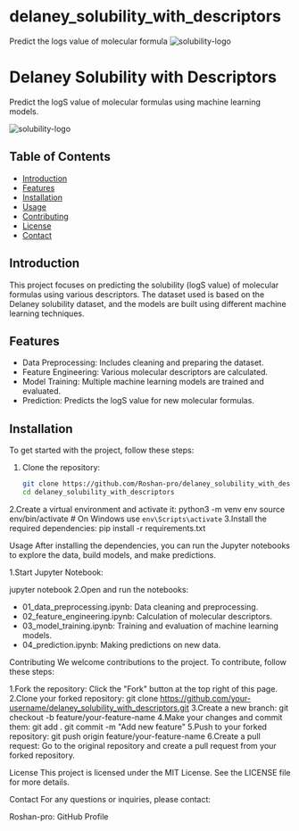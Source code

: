 # delaney_solubility_with_descriptors
Predict the logs value of molecular formula 
![solubility-logo](https://github.com/user-attachments/assets/1eeb8670-bd01-47c9-899c-9ecb71cea7a3)
# Delaney Solubility with Descriptors

Predict the logS value of molecular formulas using machine learning models.

![solubility-logo](https://github.com/user-attachments/assets/1eeb8670-bd01-47c9-899c-9ecb71cea7a3)

## Table of Contents
- [Introduction](#introduction)
- [Features](#features)
- [Installation](#installation)
- [Usage](#usage)
- [Contributing](#contributing)
- [License](#license)
- [Contact](#contact)

## Introduction
This project focuses on predicting the solubility (logS value) of molecular formulas using various descriptors. The dataset used is based on the Delaney solubility dataset, and the models are built using different machine learning techniques.

## Features
- Data Preprocessing: Includes cleaning and preparing the dataset.
- Feature Engineering: Various molecular descriptors are calculated.
- Model Training: Multiple machine learning models are trained and evaluated.
- Prediction: Predicts the logS value for new molecular formulas.

## Installation
To get started with the project, follow these steps:

1. Clone the repository:
   ```sh
   git clone https://github.com/Roshan-pro/delaney_solubility_with_descriptors.git
   cd delaney_solubility_with_descriptors
2.Create a virtual environment and activate it:
      python3 -m venv env
      source env/bin/activate  # On Windows use `env\Scripts\activate`
3.Install the required dependencies:
        pip install -r requirements.txt

Usage
After installing the dependencies, you can run the Jupyter notebooks to explore the data, build models, and make predictions.

1.Start Jupyter Notebook:

  jupyter notebook
2.Open and run the notebooks:
- 01_data_preprocessing.ipynb: Data cleaning and preprocessing.
- 02_feature_engineering.ipynb: Calculation of molecular descriptors.
- 03_model_training.ipynb: Training and evaluation of machine learning models.
- 04_prediction.ipynb: Making predictions on new data.


Contributing
We welcome contributions to the project. To contribute, follow these steps:

1.Fork the repository: Click the "Fork" button at the top right of this page.
2.Clone your forked repository:
  git clone https://github.com/your-username/delaney_solubility_with_descriptors.git
3.Create a new branch:
  git checkout -b feature/your-feature-name
4.Make your changes and commit them:
  git add .
  git commit -m "Add new feature"
5.Push to your forked repository:
  git push origin feature/your-feature-name
6.Create a pull request: Go to the original repository and create a pull request from your forked repository.

License
This project is licensed under the MIT License. See the LICENSE file for more details.

Contact
For any questions or inquiries, please contact:

Roshan-pro: GitHub Profile




